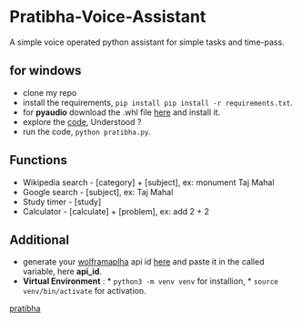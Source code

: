 # Pratibha-Voice-Assistant

A simple voice operated python assistant for simple tasks and time-pass.

## for windows
* clone my repo
* install the requirements, `pip install pip install -r requirements.txt`.
* for **pyaudio** download the .whl file [here](https://www.lfd.uci.edu/~gohlke/pythonlibs/#pyaudio) and install it.
* explore the [code](https://github.com/itsatulya/Pratibha-Voice-Assistant/blob/d79340004db1be5360e550fdaf26a934b9f425eb/pratibha.py), Understood ?
* run the code, `python pratibha.py`.

## Functions
* Wikipedia search - [category] + [subject], ex: monument Taj Mahal
* Google search - [subject], ex: Taj Mahal
* Study timer - [study]
* Calculator - [calculate] + [problem], ex: add 2 + 2

## Additional
* generate your [wolframaplha](https://www.wolframalpha.com/) api id [here](https://account.wolfram.com/login/oauth2/sign-in) and paste it in the called variable, here **api_id**.
* **Virtual Environment** : * `python3 -m venv venv` for installion, * `source venv/bin/activate` for activation.  

[pratibha](https://vectr.com/design/editor/76782606-3221-41f1-a546-85b05104ed78)
